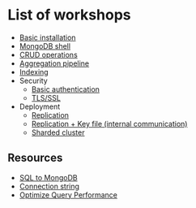 # List of workshops
* [Basic installation](https://github.com/up1/course-mongodb/blob/main/workshop/00-start-single-instance.md)
* [MongoDB shell](https://github.com/up1/course-mongodb/blob/main/workshop/01-start-mongo-shell.md)
* [CRUD operations](https://github.com/up1/course-mongodb/blob/main/workshop/02-crud-operations.md)
* [Aggregation pipeline](https://github.com/up1/course-mongodb/blob/main/workshop/03-aggregation.md)
* [Indexing](https://github.com/up1/course-mongodb/blob/main/workshop/04-indexing.md)
* Security
  * [Basic authentication](https://github.com/up1/course-mongodb/tree/main/workshop/authentication)
  * [TLS/SSL](https://github.com/up1/course-mongodb/tree/main/workshop/security/ssl-tls)
* Deployment
  * [Replication](https://github.com/up1/course-mongodb/blob/main/workshop/replication/01-simple/)
  * [Replication + Key file (internal communication)](https://github.com/up1/course-mongodb/blob/main/workshop/replication/02-keyfile/)
  * [Sharded cluster](https://github.com/up1/course-mongodb/blob/main/workshop/replication/03-sharding/)

## Resources
* [SQL to MongoDB](https://docs.mongodb.com/manual/reference/sql-comparison/#sql-to-mongodb-mapping-chart)
* [Connection string](https://docs.mongodb.com/manual/reference/connection-string/#connections-dns-seedlist)
* [Optimize Query Performance](https://docs.mongodb.com/manual/tutorial/optimize-query-performance-with-indexes-and-projections/)
